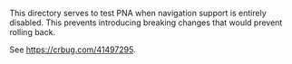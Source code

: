 This directory serves to test PNA when navigation support is entirely disabled. This prevents introducing breaking changes that would prevent rolling back.

See https://crbug.com/41497295.
